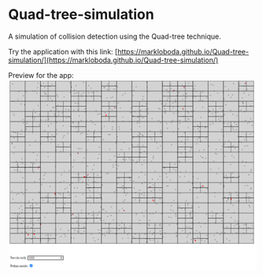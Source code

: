 # Quad-tree-simulation
A simulation of collision detection using the Quad-tree technique.

Try the application with this link: [https://markloboda.github.io/Quad-tree-simulation/](https://markloboda.github.io/Quad-tree-simulation/)

Preview for the app:
<img src="./images/preview.png">
